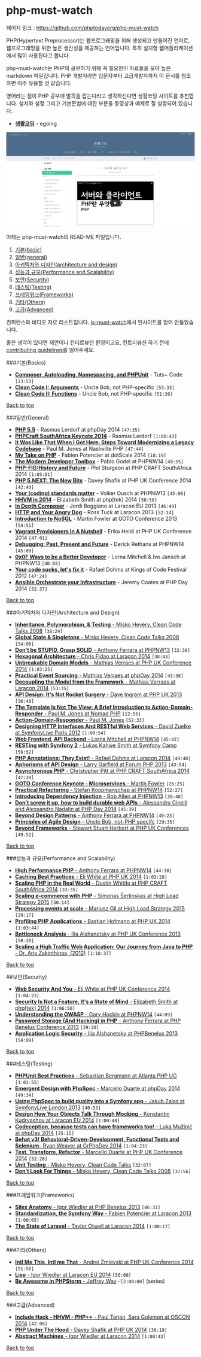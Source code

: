 # php-must-watch

페이지 링크 : https://github.com/phptodayorg/php-must-watch

PHP(Hypertext Preprocessor)는 웹프로그래밍을 위해 생성되고 만들어진 언어로, 웹프로그래밍을 위한 높은 생산성을 제공하는 언어입니다. 특히 설치형 웹어플리케이션에서 많이 사용된다고 합니다.

php-must-watch는 PHP의 공부하기 위해 꼭 필요한!!! 자료들을 모아 높은 markdown 파일입니다. PHP 개발자라면 입문자부터 고급개발자까지 이 문서를 참조하면 아주 유용할 것 같습니다.

영어라는 점이 PHP 공부에 발목을 잡는다라고 생각하신다면 생활코딩 사이트를 추천합니다. 설치와 설정 그리고 기본문법에 대한 부분을 동영상과 예제로 잘 설명되어 있습니다.

* [**생활코딩**](https://opentutorials.org/course/62) - egoing


![이미지](../img/006-16-01.PNG)

아래는 php-must-watch의 READ-ME 파일입니다.

1. [기본(basic)](#basics)
2. [일반(general)](#general)
3. [아키텍처와 디자인(architecture and design)](#architecture-and-design)
4. [성능과 규모(Performance and Scalability)](#performance-and-scalability)
5. [보안(Security)](#security)
6. [테스팅(Testing)](#testing)
7. [프레임워크(Frameworks)](#frameworks)
8. [기타(Others)](#others)
9. [고급(Advanced)](#advanced)

컨퍼런스와 비디오 자료 리스트입니다. [js-must-watch](https://github.com/bolshchikov/js-must-watch)에서 인사이트를 얻어 만들었습니다.

좋은 생각이 있다면 제안이나 컨티르뷰션 환영이고요, 컨트리뷰션 하기 전에 [contributing guidelines](CONTRIBUTING.md)를 읽어주세요.

###기본(Basics)

* [**Composer, Autoloading, Namespacing, and PHPUnit**](https://www.youtube.com/watch?v=84j61_aI0q8) - Tuts+ Code `[23:53]`
* [**Clean Code I: Arguments**](https://vimeo.com/13439458) - Uncle Bob, not PHP-specific `[53:33]`
* [**Clean Code II: Functions**](https://vimeo.com/12643301) - Uncle Bob, not PHP-specific `[51:30]`

[Back to top](#php-must-watch)

###일반(General)
* [**PHP 5.5**](https://vimeo.com/106388449) - Rasmus Lerdorf at phpDay 2014 `[47:35]`
* [**PHPCraft SouthAfrica Keynote 2014**](https://www.youtube.com/watch?v=hPV6fEjoYq8) - Rasmus Lerdorf `[1:00:43]`
* [**It Was Like That When I Got Here: Steps Toward Modernizing a Legacy Codebase**](https://vimeo.com/47849625) - Paul M. Jones at Nashville PHP `[47:44]`
* [**My Take on PHP**](https://www.youtube.com/watch?v=gpNbmEnRLBU) - Fabien Potencier at dotScale 2014 `[18:19]`
* [**The Modern Developer Toolbox**](https://www.youtube.com/watch?v=VHkIc329Idw) - Pablo Godel at PHPNW14 `[49:55]`
* [**PHP-FIG:History and Future**](https://www.youtube.com/watch?v=Gp9oSfSfr5I) - Phil Sturgeon at PHP CRAFT SouthAfrica 2014 `[1:05:01]`
* [**PHP 5.NEXT: The New Bits**](https://www.youtube.com/watch?v=zX_U5mymWAg) - Davey Shafik at PHP UK Conference 2014 `[42:40]`
* [**Your (coding) standards matter**](https://www.youtube.com/watch?v=GQiUpjiyer0) - Volker Dusch at PHPNW13 `[45:00]`
* [**HHVM in 2014**](https://www.youtube.com/watch?v=5i7WTvqH0ls) - Elizabeth Smith at php[tek] 2014 `[58:58]`
* [**In Depth Composer**](https://www.youtube.com/watch?v=q3UfxubW_PU) - Jordi Boggiano at Laracon EU 2013 `[46:49]`
* [**HTTP and Your Angry Dog**](https://www.youtube.com/watch?v=2qBaMsYXtJ4) - Ross Tuck at Laracon 2013 `[52:14]`
* [**Introduction to NoSQL**](https://www.youtube.com/watch?v=qI_g07C_Q5I) - Martin Fowler at GOTO Conference 2013 `[54:51]`
* [**Vagrant Provisioners In A Nutshell**](https://www.youtube.com/watch?v=x7iA4yzDsAg) - Erika Heidi at PHP UK Conference 2014 `[47:01]`
* [**Debugging: Past, Present and Future**](https://www.youtube.com/watch?v=5mRk2bE7BAQ) - Derick Rethans at PHPNW14 `[45:09]`
* [**0x0F Ways to be a Better Developer**](https://www.youtube.com/watch?v=FPe3Ij3hXgs) - Lorna Mitchell & Ivo Jansch at PHPNW13 `[40:02]`
* [**Your code sucks, let's fix it**](https://www.youtube.com/watch?v=H2AvoAzbGOE) - Rafael Dohms at Kings of Code Festival 2012 `[47:24]`
* [**Ansible Orchestrate your Infrastructure**](https://vimeo.com/107895274) - Jeremy Coates at PHP Day 2014 `[52:37]`

[Back to top](#php-must-watch)

###아키텍처와 디자인(Architecture and Design)
* [**Inheritance, Polymorphism, & Testing** - Misko Hevery, Clean Code Talks 2008](https://www.youtube.com/watch?v=4F72VULWFvc) `[38:24]`
* [**Global State & Singletons** - Misko Hevery, Clean Code Talks 2008](https://www.youtube.com/watch?v=-FRm3VPhseI) `[54:08]`
* [**Don't be STUPID, Grasp SOLID** - Anthony Ferrara at PHPNW13](https://www.youtube.com/watch?v=KHBrDWIKW8Q) `[32:30]`
* [**Hexagonal Architecture** - Chris Fidao at Laracon 2014](https://www.youtube.com/watch?v=6SBjKOwVq0o) `[38:43]`
* [**Unbreakable Domain Models** - Mathias Verraes at PHP UK Conference 2014](https://www.youtube.com/watch?v=ZJ63ltuwMaE) `[1:03:25]`
* [**Practical Event Sourcing** - Mathias Verraes at phpDay 2014](https://vimeo.com/104095245) `[43:38]`
* [**Decoupling the Model from the Framework** - Mathias Verraes at Laracon 2014](https://www.youtube.com/watch?v=QaIGN_cTcc8) `[53:35]`
* [**API Design: It's Not Rocket Surgery** - Dave Ingram at PHP UK 2013](https://www.youtube.com/watch?v=aoiaSkRCObY) `[36:40]`
* [**The Template Is Not The View: A Brief Introduction to Action-Domain-Responder** - Paul M. Jones at Nomad PHP](https://www.youtube.com/watch?v=rlrTyN0aqSk) `[12:56]`
* [**Action-Domain-Responder** - Paul M. Jones](https://vimeo.com/106771285) `[52:33]`
* [**Designing HTTP Interfaces And RESTful Web Services** - David Zuelke at SymfonyLive Paris 2012](https://www.youtube.com/watch?v=XzgCzjMdvRE) `[1:00:54]`
* [**Web Frontend, API Backend** - Lorna Mitchell at PHPNW14](https://www.youtube.com/watch?v=AdX0q3-4Mfw) `[45:42]`
* [**RESTing with Symfony 2** - Lukas Kahwe Smith at Symfony Camp](https://www.youtube.com/watch?v=Kkby5fG89K0) `[56:52]`
* [**PHP Annotations: They Exist!** - Rafael Dohms at Laracon 2014](https://www.youtube.com/watch?v=oDVspbFgDCo) `[49:48]`
* [**Aphorisms of API Design** - Larry Garfield at Forum PHP 2013](https://www.youtube.com/watch?v=NVcG8ZJdRYs) `[43:54]`
* [**Asynchronous PHP** - Christopher Pitt at PHP CRAFT SouthAfrica 2014](https://www.youtube.com/watch?v=kcjSVab5EhE) `[47:39]`
* [**GOTO Conference Keynote - Microservices** - Martin Fowler](https://www.youtube.com/watch?v=wgdBVIX9ifA) `[26:25]`
* [**Practical Refactoring** - Stefan Koopmanschap at PHPNW14](https://www.youtube.com/watch?v=Peoy8aHIEzc) `[52:27]`
* [**Introducing Dependency Injection** - Rob Allen at PHPNW13](https://www.youtube.com/watch?v=ElnqUIjLWVk) `[39:40]`
* [**Don’t screw it up, how to build durable web APIs** - Alessandro Cinelli and Alessandro Nadalin at PHP Day 2014](https://vimeo.com/104905550) `[45:39]`
* [**Beyond Design Patterns** - Anthony Ferrara at PHPNW14](https://www.youtube.com/watch?v=JV7fiM8r3nc) `[49:23]`
* [**Principles of Agile Design** - Uncle Bob, not-PHP specifc](http://www.infoq.com/presentations/principles-agile-oo-design) `[29:35]`
* [**Beyond Frameworks** - Stewart Stuart Herbert at PHP UK Conferences](https://vimeo.com/21145583) `[49:52]`

[Back to top](#php-must-watch)

###성능과 규묘(Performance and Scalability)
* [**High Performance PHP** - Anthony Ferrara at PHPNW14](https://www.youtube.com/watch?v=qjYyC47rdVs) `[44:38]`
* [**Caching Best Practices** - Eli White at PHP UK 2014](https://www.youtube.com/watch?v=bsZQcbBcXuQ) `[1:03:29]`
* [**Scaling PHP in the Real World** - Dustin Whittle at PHP CRAFT SouthAfrica 2014](https://www.youtube.com/watch?v=fXzWo2xpGS0) `[33:35]`
* [**Scaling e-commerce with PHP** - Simonas Šerlinskas at High Load Strategy 2015](https://vimeo.com/118899410) `[30:14]`
* [**Processing events at scale** - Mariusz Gil at High Load Strategy 2015](https://vimeo.com/118903254) `[29:17]`
* [**Profiling PHP Applications** - Bastian Hofmann at PHP UK 2014](https://www.youtube.com/watch?v=4TbxHDSDkiw) `[1:03:44]`
* [**Bottleneck Analysis** - Ilia Alshanetsky at PHP UK Conference 2013](https://www.youtube.com/watch?v=f8zACyZAE9s) `[50:28]`
* [**Scaling a High Traffic Web Application: Our Journey from Java to PHP** - Dr. Aris Zakinthinos, (2012)](https://www.youtube.com/watch?v=oS1D1W6eTwg) `[1:18:37]`

[Back to top](#php-must-watch)

##보안(Security)
* [**Web Security And You** - Eli White at PHP UK Conference 2014](https://www.youtube.com/watch?v=ROlhsYQH3qY) `[1:04:23]`
* [**Security Is Not a Feature, It's a State of Mind** - Elizabeth Smith at php[tek] 2014](https://www.youtube.com/watch?v=_kDL-ZhIOzA) `[1:06:50]`
* [**Understanding the OWASP** - Gary Hockin at PHPNW14](https://www.youtube.com/watch?v=MqFBn6oDh-U) `[44:09]`
* [**Password Storage (And Hacking) in PHP** - Anthony Ferrara at PHP Benelux Conference 2013](https://www.youtube.com/watch?v=T4NTdRvIrdk) `[39:30]`
* [**Application Logic Security** - Ilia Alshanetsky at PHPBenelux 2013](https://www.youtube.com/watch?v=cOpDDPV7uoA) `[54:09]`

[Back to top](#php-must-watch)

###테스팅(Testing)
* [**PHPUnit Best Practices** - Sebastian Bergmann at Atlanta PHP UG](https://vimeo.com/63492364) `[1:01:55]`
* [**Emergent Design with PhpSpec** - Marcello Duarte at  phpDay 2014](https://vimeo.com/104905612) `[49:34]`
* [**Using PhpSpec to build quality into a Symfony app** - Jakub Zalas at SymfonyLive London 2013](https://www.youtube.com/watch?v=zSrwu0uQ1VQ) `[40:53]`
* [**Design How Your Objects Talk Through Mocking** - Konstantin Kudryashov at Laracon EU 2014](https://www.youtube.com/watch?v=X6y-OyMPqfw) `[1:00:40]`
* [**Codeception, because tests can have frameworks too!** - Luka Mužinić at phpDay 2014](https://vimeo.com/106388448) `[25:15]`
* [**Behat v3! Behavioral-Driven-De­velopment, Functional Tests and Selenium**- Ryan Weaver at GrPhpDev 2014](https://www.youtube.com/watch?v=0F7-Rr4s9is) `[1:04:23]`
* [**Test, Transform, Refactor** - Marcello Duarte at PHP UK Conference 2014](https://www.youtube.com/watch?v=yPX3gZ7xgN8) `[52:28]`
* [**Unit Testing** - Misko Hevery, Clean Code Talks](https://www.youtube.com/watch?v=wEhu57pih5w) `[32:07]`
* [**Don't Look For Things** - Misko Hevery, Clean Code Talks 2008](https://www.youtube.com/watch?v=RlfLCWKxHJ0) `[37:56]`

[Back to top](#php-must-watch)

###프레임워크(Frameworks)
* [**Silex Anatomy** - Igor Wiedler at PHP Benelux 2013](https://www.youtube.com/watch?v=9VUoIruQNMg) `[46:31]`
* [**Standardization, the Symfony Way** - Fabien Potencier at Laracon 2013](https://www.youtube.com/watch?v=0erGiEm07b8) `[1:00:05]`
* [**The State of Laravel** - Taylor Otwell at Laracon 2014](https://www.youtube.com/watch?v=eyDFr7wCIdE) `[1:00:17]`

[Back to top](#php-must-watch)

###기타(Others)
* [**Intl Me This, Intl me That** - Andrei Zmievski at PHP UK Conference 2014](https://www.youtube.com/watch?v=g3M6YzzBEI4) `[51:56]`
* [**Lisp** - Igor Wiedler at Laracon EU 2014](https://www.youtube.com/watch?v=FRaNUsiD_BA) `[56:00]`
* [**Be Awesome in PHPStorm** - Jeffrey Way](https://laracasts.com/series/how-to-be-awesome-in-phpstorm) `~[2:00:00]` (series)

[Back to top](#php-must-watch)

###고급(Advanced)
* [**Include Hack - HHVM - PHP++** - Paul Tarjan, Sara Golemon at OSCON 2014](https://www.youtube.com/watch?v=JrPGa1JDX38) `[42:06]`
* [**PHP Under The Hood** - Davey Shafik at PHP UK 2014](https://www.youtube.com/watch?v=bHZX-CM-qQc) `[36:19]`
* [**Abstract Machines** - Igor Wiedler at Laracon 2014](https://www.youtube.com/watch?v=zu_iFwD8MfI) `[1:00:43]`

[Back to top](#php-must-watch)
